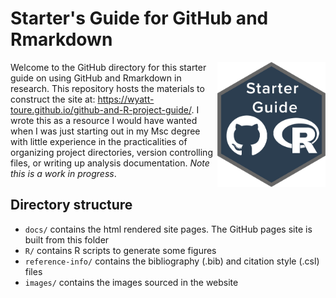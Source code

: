 # Starter's Guide for GitHub and Rmarkdown

<a href="https://wyatt-toure.github.io/github-and-R-project-guide/"><img src="images/starter-guide-logo2.png" height="200" align="right"/></a>

Welcome to the GitHub directory for this starter guide on using GitHub and Rmarkdown in research. This repository hosts the materials to construct the site at: https://wyatt-toure.github.io/github-and-R-project-guide/. I wrote this as a resource I would have wanted when I was just starting out in my Msc degree with little experience in the practicalities of organizing project directories, version controlling files, or writing up analysis documentation. *Note this is a work in progress*.

## Directory structure

  - `docs/` contains the html rendered site pages. The GitHub pages site is
    built from this folder
  - `R/` contains R scripts to generate some figures
  - `reference-info/` contains the bibliography (.bib) and citation style (.csl)
    files
  - `images/` contains the images sourced in the website
